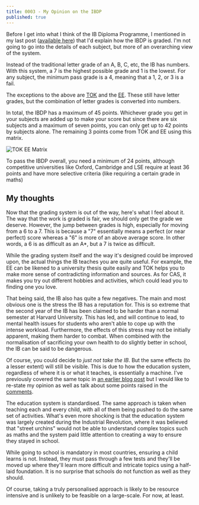 ```yaml
---
title: 0003 - My Opinion on the IBDP
published: true
---
```


Before I get into what I think of the IB Diploma Programme, I mentioned in my last post ([available here](https://notes.manassadasivuni.com/0002-explaining-the-ibdp/)) that I'd explain how the IBDP is graded. I'm not going to go into the details of each subject, but more of an overarching view of the system.

Instead of the traditional letter grade of an A, B, C, etc, the IB has numbers. With this system, a 7 is the highest possible grade and 1 is the lowest. For any subject, the minimum pass grade is a 4, meaning that a 1, 2, or 3 is a fail.

The exceptions to the above are [TOK](https://notes.manassadasivuni.com/0002-explaining-the-ibdp/#tok) and the [EE](https://notes.manassadasivuni.com/0002-explaining-the-ibdp/#ee). These still have letter grades, but the combination of letter grades is converted into numbers.

In total, the IBDP has a maximum of 45 points. Whichever grade you get in your subjects are added up to make your score but since there are six subjects and a maximum of seven points, you can only get up to 42 points by subjects alone. The remaining 3 points come from TOK and EE using this matrix.

![TOK EE Matrix](https://notes.manassadasivuni.com/assets/img/0002/TOK%20EE%20Matrix.png)

To pass the IBDP overall, you need a minimum of 24 points, although competitive universities like Oxford, Cambridge and LSE require at least 36 points and have more selective criteria (like requiring a certain grade in maths)

## My thoughts
Now that the grading system is out of the way, here's what I feel about it. The way that the work is graded is fair, we should only get the grade we deserve. However, the jump between grades is high, especially for moving from a 6 to a 7. This is because a "7" essentially means a perfect (or near perfect) score whereas a "6" is more of an above average score. In other words, a 6 is as difficult as an A*, but a 7 is twice as difficult.

While the grading system itself and the way it's designed could be improved upon, the actual things the IB teaches you are quite useful. For example, the EE can be likened to a university thesis quite easily and TOK helps you to make more sense of contradicting information and sources. As for CAS, it makes you try out different hobbies and activities, which could lead you to finding one you love.

That being said, the IB also has quite a few negatives. The main and most obvious one is the stress the IB has a reputation for. This is so extreme that the second year of the IB has been claimed to be harder than a normal semester at Harvard University. This has led, and will continue to lead, to mental health issues for students who aren't able to cope up with the intense workload. Furthermore, the effects of this stress may not be initially apparent, making them harder to combat. When combined with the normalisation of sacrificing your own health to do slightly better in school, the IB can be said to be dangerous.

Of course, you could decide to _just not take the IB_. But the same effects (to a lesser extent) will still be visible. This is due to how the education system, regardless of where it is or what it teaches, is essentially a machine. I've previously covered the same topic in [an earlier blog post](https://manassadasivuni.com/the-problem-with-the-education-system/) but I would like to re-state my opinion as well as talk about some points raised in the [comments](https://manassadasivuni.com/the-problem-with-the-education-system/#comments).

The education system is standardised. The same approach is taken when teaching each and every child, with all of them being pushed to do the same set of activities. What's even more shocking is that the education system was largely created during the Industrial Revolution, where it was believed that "street urchins" would not be able to understand complex topics such as maths and the system paid little attention to creating a way to ensure they stayed in school. 

While going to school is mandatory in most countries, ensuring a child learns is not. Instead, they must pass through a few tests and they'll be moved up where they'll learn more difficult and intricate topics using a half-laid foundation. It is no surprise that schools do not function as well as they should. 

Of course, taking a truly personalised approach is likely to be resource intensive and is unlikely to be feasible on a large-scale. For now, at least. 
